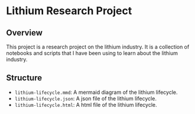 # Lithium Research Project

## Overview

This project is a research project on the lithium industry. It is a collection of notebooks and scripts that I have been using to learn about the lithium industry.

## Structure

- `lithium-lifecycle.mmd`: A mermaid diagram of the lithium lifecycle.
- `lithium-lifecycle.json`: A json file of the lithium lifecycle.
- `lithium-lifecycle.html`: A html file of the lithium lifecycle.
